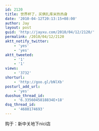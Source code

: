 ```yaml
---
id: 2120
title: 世界杯了，买俩扎库米热热身
date: '2010-04-12T20:13:15+08:00'
author: Jay
layout: post
guid: 'http://jayxu.com/2010/04/12/2120/'
permalink: /2010/04/12/2120
aktt_notify_twitter:
    - 'yes'
    - 'yes'
aktt_tweeted:
    - '1'
    - '1'
views:
    - '3732'
shorturl:
    - 'http://goo.gl/bNlXb'
posturl_add_url:
    - 'yes'
duoshuo_thread_id:
    - '6.3356045818834E+18'
dsq_thread_id:
    - '4688174693'
---
```


购于：新中关地下nici店
<img style="max-width: 480px;" src="http://www.jayxu.com/log/wp-content/uploads/2010/04/IMAG0001.jpg" alt="" />